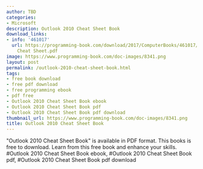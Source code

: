 ```yaml
---
author: TBD
categories:
- Microsoft
description: Outlook 2010 Cheat Sheet Book
download_links:
- info: '461017'
  url: https://programming-book.com/download/2017/ComputerBooks/461017/Outlook 2010
    Cheat Sheet.pdf
image: https://www.programming-book.com/doc-images/8341.png
layout: post
permalink: /outlook-2010-cheat-sheet-book.html
tags:
- free book download
- free pdf download
- free programming ebook
- pdf free
- Outlook 2010 Cheat Sheet Book ebook
- Outlook 2010 Cheat Sheet Book pdf
- Outlook 2010 Cheat Sheet Book pdf download
thumbnail_url: https://www.programming-book.com/doc-images/8341.png
title: Outlook 2010 Cheat Sheet Book
---
```


 
<div class="item-desc text-justify">
  "Outlook 2010 Cheat Sheet Book" is available in PDF format. This books is free to download. Learn from this free book and enhance your skills.
  <br>
  #Outlook 2010 Cheat Sheet Book ebook, #Outlook 2010 Cheat Sheet Book pdf, #Outlook 2010 Cheat Sheet Book pdf download
</div>